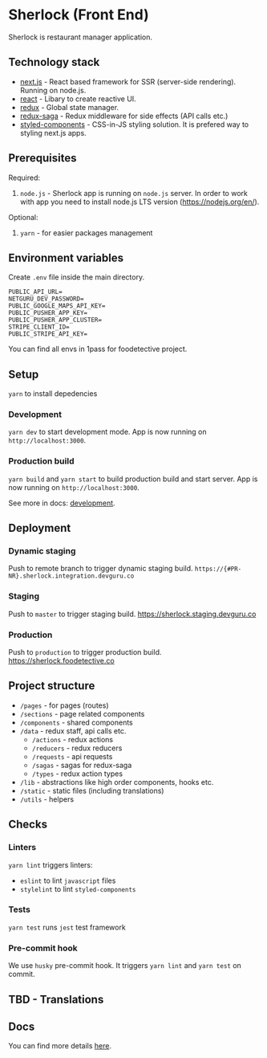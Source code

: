 # Sherlock (Front End)

Sherlock is restaurant manager application.

## Technology stack

- [next.js](https://nextjs.org) - React based framework for SSR (server-side rendering). Running on node.js.
- [react](https://reactjs.org) - Libary to create reactive UI.
- [redux](https://redux.js.org) - Global state manager.
- [redux-saga](https://redux-saga.js.org) - Redux middleware for side effects (API calls etc.)
- [styled-components](https://www.styled-components.com) - CSS-in-JS styling solution. It is prefered way to styling next.js apps.

## Prerequisites

Required:

1. `node.js` - Sherlock app is running on `node.js` server. In order to work with app you need to install node.js LTS version (https://nodejs.org/en/).

Optional:

1. `yarn` - for easier packages management

## Environment variables

Create `.env` file inside the main directory.

```
PUBLIC_API_URL=
NETGURU_DEV_PASSWORD=
PUBLIC_GOOGLE_MAPS_API_KEY=
PUBLIC_PUSHER_APP_KEY=
PUBLIC_PUSHER_APP_CLUSTER=
STRIPE_CLIENT_ID=
PUBLIC_STRIPE_API_KEY=
```

You can find all envs in 1pass for foodetective project.

## Setup

`yarn` to install depedencies

### Development

`yarn dev` to start development mode. App is now running on `http://localhost:3000`.

### Production build

`yarn build` and `yarn start` to build production build and start server. App is now running on `http://localhost:3000`.

See more in docs: [development](./docs/setup.md).

## Deployment

### Dynamic staging

Push to remote branch to trigger dynamic staging build.
`https://{#PR-NR}.sherlock.integration.devguru.co`

### Staging

Push to `master` to trigger staging build.
https://sherlock.staging.devguru.co

### Production

Push to `production` to trigger production build.
https://sherlock.foodetective.co

## Project structure

- `/pages` - for pages (routes)
- `/sections` - page related components
- `/components` - shared components
- `/data` - redux staff, api calls etc.
  - `/actions` - redux actions
  - `/reducers` - redux reducers
  - `/requests` - api requests
  - `/sagas` - sagas for redux-saga
  - `/types` - redux action types
- `/lib` - abstractions like high order components, hooks etc.
- `/static` - static files (including translations)
- `/utils` - helpers

## Checks

### Linters

`yarn lint` triggers linters:

- `eslint` to lint `javascript` files
- `stylelint` to lint `styled-components`

### Tests

`yarn test` runs `jest` test framework

### Pre-commit hook

We use `husky` pre-commit hook. It triggers `yarn lint` and `yarn test` on commit.

## TBD - Translations

## Docs

You can find more details [here](./docs).
